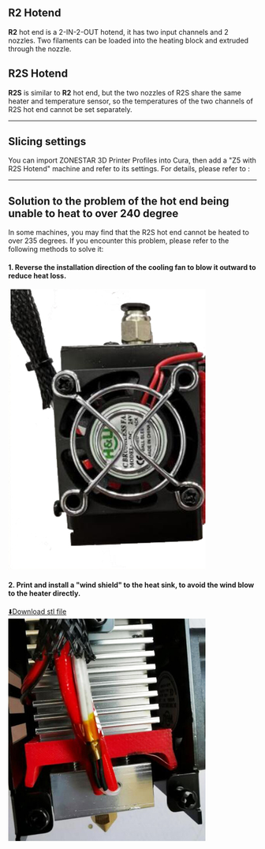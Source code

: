 ## R2 Hotend
**R2** hot end is a 2-IN-2-OUT hotend, it has two input channels and 2 nozzles. Two filaments can be loaded into the heating block and extruded through the nozzle. 

## R2S Hotend
**R2S** is similar to **R2** hot end, but the two nozzles of R2S share the same heater and temperature sensor, so the temperatures of the two channels of R2S hot end cannot be set separately.     

----
## Slicing settings
You can import ZONESTAR 3D Printer Profiles into Cura, then add a "Z5 with R2S Hotend" machine and refer to its settings.
For details, please refer to : 

----
## Solution to the problem of the hot end being unable to heat to over 240 degree
In some machines, you may find that the R2S hot end cannot be heated to over 235 degrees. If you encounter this problem, please refer to the following methods to solve it:
#### 1. Reverse the installation direction of the cooling fan to blow it outward to reduce heat loss.  
![](./coolingfan.jpg)
#### 2. Print and install a "wind shield" to the heat sink, to avoid the wind blow to the heater directly.
[:arrow_down:Download stl file](./Windshield.zip)    
![](./Windshield1.jpg)
